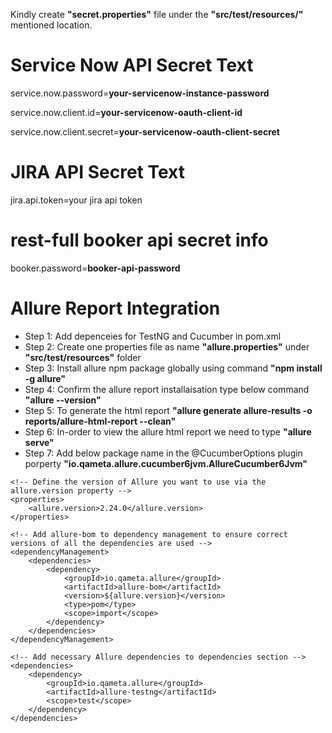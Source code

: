 Kindly create **"secret.properties"** file under the **"src/test/resources/"** mentioned location.

# Service Now API Secret Text
service.now.password=**your-servicenow-instance-password**

service.now.client.id=**your-servicenow-oauth-client-id**

service.now.client.secret=**your-servicenow-oauth-client-secret**

# JIRA API Secret Text
jira.api.token=your jira api token

# rest-full booker api secret info
booker.password=**booker-api-password**

# Allure Report Integration
- Step 1: Add depenceies for TestNG and Cucumber in pom.xml
- Step 2: Create one properties file as name **"allure.properties"** under **"src/test/resources"** folder
- Step 3: Install allure npm package globally using command **"npm install -g allure"**
- Step 4: Confirm the allure report installaisation type below command **"allure --version"**
- Step 5: To generate the html report **"allure generate allure-results -o reports/allure-html-report --clean"**
- Step 6: In-order to view the allure html report we need to type **"allure serve"**
- Step 7: Add below package name in the @CucumberOptions plugin porperty **"io.qameta.allure.cucumber6jvm.AllureCucumber6Jvm"**

```
<!-- Define the version of Allure you want to use via the allure.version property -->
<properties>
    <allure.version>2.24.0</allure.version>
</properties>

<!-- Add allure-bom to dependency management to ensure correct versions of all the dependencies are used -->
<dependencyManagement>
    <dependencies>
        <dependency>
            <groupId>io.qameta.allure</groupId>
            <artifactId>allure-bom</artifactId>
            <version>${allure.version}</version>
            <type>pom</type>
            <scope>import</scope>
        </dependency>
    </dependencies>
</dependencyManagement>

<!-- Add necessary Allure dependencies to dependencies section -->
<dependencies>
    <dependency>
        <groupId>io.qameta.allure</groupId>
        <artifactId>allure-testng</artifactId>
        <scope>test</scope>
    </dependency>
</dependencies>
```
